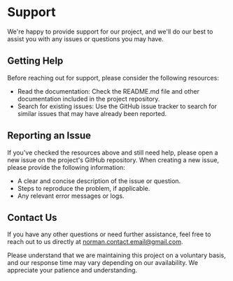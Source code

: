 # Support

We're happy to provide support for our project, and we'll do our best to assist you with any issues or questions you may have.

## Getting Help

Before reaching out for support, please consider the following resources:

- Read the documentation: Check the README.md file and other documentation included in the project repository.
- Search for existing issues: Use the GitHub issue tracker to search for similar issues that may have already been reported.

## Reporting an Issue

If you've checked the resources above and still need help, please open a new issue on the project's GitHub repository. When creating a new issue, please provide the following information:

- A clear and concise description of the issue or question.
- Steps to reproduce the problem, if applicable.
- Any relevant error messages or logs.

## Contact Us

If you have any other questions or need further assistance, feel free to reach out to us directly at norman.contact.email@gmail.com.

Please understand that we are maintaining this project on a voluntary basis, and our response time may vary depending on our availability. We appreciate your patience and understanding.
